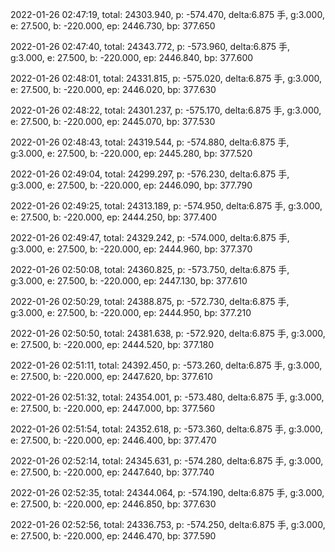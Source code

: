 2022-01-26 02:47:19, total: 24303.940, p: -574.470, delta:6.875 手, g:3.000, e: 27.500, b: -220.000, ep: 2446.730, bp: 377.650

2022-01-26 02:47:40, total: 24343.772, p: -573.960, delta:6.875 手, g:3.000, e: 27.500, b: -220.000, ep: 2446.840, bp: 377.600

2022-01-26 02:48:01, total: 24331.815, p: -575.020, delta:6.875 手, g:3.000, e: 27.500, b: -220.000, ep: 2446.020, bp: 377.630

2022-01-26 02:48:22, total: 24301.237, p: -575.170, delta:6.875 手, g:3.000, e: 27.500, b: -220.000, ep: 2445.070, bp: 377.530

2022-01-26 02:48:43, total: 24319.544, p: -574.880, delta:6.875 手, g:3.000, e: 27.500, b: -220.000, ep: 2445.280, bp: 377.520

2022-01-26 02:49:04, total: 24299.297, p: -576.230, delta:6.875 手, g:3.000, e: 27.500, b: -220.000, ep: 2446.090, bp: 377.790

2022-01-26 02:49:25, total: 24313.189, p: -574.950, delta:6.875 手, g:3.000, e: 27.500, b: -220.000, ep: 2444.250, bp: 377.400

2022-01-26 02:49:47, total: 24329.242, p: -574.000, delta:6.875 手, g:3.000, e: 27.500, b: -220.000, ep: 2444.960, bp: 377.370

2022-01-26 02:50:08, total: 24360.825, p: -573.750, delta:6.875 手, g:3.000, e: 27.500, b: -220.000, ep: 2447.130, bp: 377.610

2022-01-26 02:50:29, total: 24388.875, p: -572.730, delta:6.875 手, g:3.000, e: 27.500, b: -220.000, ep: 2444.950, bp: 377.210

2022-01-26 02:50:50, total: 24381.638, p: -572.920, delta:6.875 手, g:3.000, e: 27.500, b: -220.000, ep: 2444.520, bp: 377.180

2022-01-26 02:51:11, total: 24392.450, p: -573.260, delta:6.875 手, g:3.000, e: 27.500, b: -220.000, ep: 2447.620, bp: 377.610

2022-01-26 02:51:32, total: 24354.001, p: -573.480, delta:6.875 手, g:3.000, e: 27.500, b: -220.000, ep: 2447.000, bp: 377.560

2022-01-26 02:51:54, total: 24352.618, p: -573.360, delta:6.875 手, g:3.000, e: 27.500, b: -220.000, ep: 2446.400, bp: 377.470

2022-01-26 02:52:14, total: 24345.631, p: -574.280, delta:6.875 手, g:3.000, e: 27.500, b: -220.000, ep: 2447.640, bp: 377.740

2022-01-26 02:52:35, total: 24344.064, p: -574.190, delta:6.875 手, g:3.000, e: 27.500, b: -220.000, ep: 2446.850, bp: 377.630

2022-01-26 02:52:56, total: 24336.753, p: -574.250, delta:6.875 手, g:3.000, e: 27.500, b: -220.000, ep: 2446.470, bp: 377.590